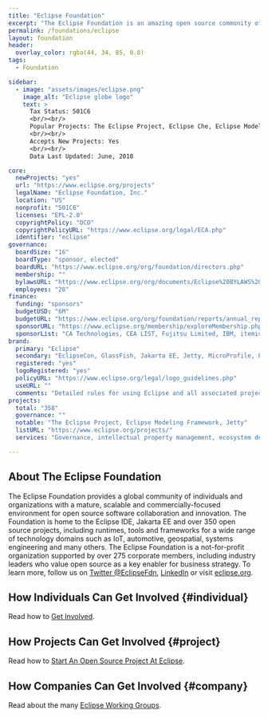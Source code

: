 ```yaml
---
title: "Eclipse Foundation"
excerpt: "The Eclipse Foundation is an amazing open source community of runtimes, tools and frameworks, IoT, automotive, geospatial, systems engineering, and many other technology domains."
permalink: /foundations/eclipse
layout: foundation
header:
  overlay_color: rgba(44, 34, 85, 0.8)
tags:
  - Foundation

sidebar:
  - image: "assets/images/eclipse.png"
    image_alt: "Eclipse globe logo"
    text: >
      Tax Status: 501C6  
      <br/><br/>
      Popular Projects: The Eclipse Project, Eclipse Che, Eclipse Modeling Framework, Eclipse Jetty, Eclipse GlassFish, EE4J, Eclipse OpenJ9, Eclipse Vert.x, Eclipse Paho
      <br/><br/>
      Accepts New Projects: Yes  
      <br/><br/>
      Data Last Updated: June, 2018

core:
  newProjects: "yes"
  url: "https://www.eclipse.org/projects"
  legalName: "Eclipse Foundation, Inc."
  location: "US"
  nonprofit: "501C6"
  licenses: "EPL-2.0"
  copyrightPolicy: "DCO"
  copyrightPolicyURL: "https://www.eclipse.org/legal/ECA.php"
  identifier: "eclipse"
governance:
  boardSize: "16"
  boardType: "sponsor, elected"
  boardURL: "https://www.eclipse.org/org/foundation/directors.php"
  membership: ""
  bylawsURL: "https://www.eclipse.org/org/documents/Eclipse%20BYLAWS%202011_08_15%20Final.pdf"
  employees: "28"
finance:
  funding: "sponsors"
  budgetUSD: "6M"
  budgetURL: "https://www.eclipse.org/org/foundation/reports/annual_report.php"
  sponsorURL: "https://www.eclipse.org/membership/exploreMembership.php#tab-strategic"
  sponsorList: "CA Technologies, CEA LIST, Fujitsu Limited, IBM, itemis AG, OBEO, Oracle, Payara Services Limited, Redhat, Bosch, SAP, Tomitribe"
brand:
  primary: "Eclipse"
  secondary: "EclipseCon, GlassFish, Jakarta EE, Jetty, MicroProfile, PolarSys"
  registered: "yes"
  logoRegistered: "yes"
  policyURL: "https://www.eclipse.org/legal/logo_guidelines.php"
  useURL: ""
  comments: "Detailed rules for using Eclipse and all associated project trademarks."
projects:
  total: "358"
  governance: ""
  notable: "The Eclipse Project, Eclipse Modeling Framework, Jetty"
  listURL: "https://www.eclipse.org/projects/"
  services: "Governance, intellectual property management, ecosystem development, builds, and IT infrastructure."

---
```


## About The Eclipse Foundation

The Eclipse Foundation provides a global community of individuals and organizations with a mature, scalable and commercially-focused environment for open source software collaboration and innovation. The Foundation is home to the Eclipse IDE, Jakarta EE and over 350 open source projects, including runtimes, tools and frameworks for a wide range of technology domains such as IoT, automotive, geospatial, systems engineering and many others. The Eclipse Foundation is a not-for-profit organization supported by over 275 corporate members, including industry leaders who value open source as a key enabler for business strategy. To learn more, follow us on [Twitter @EclipseFdn](https://twitter.com/EclipseFdn), [LinkedIn](https://www.linkedin.com/company/eclipse-foundation/) or visit [eclipse.org](https://www.eclipse.org/).

## How Individuals Can Get Involved {#individual}

Read how to [Get Involved](https://www.eclipse.org/contribute/).

## How Projects Can Get Involved {#project}

Read how to [Start An Open Source Project At Eclipse](https://www.eclipse.org/projects/handbook/#starting).

## How Companies Can Get Involved {#company}

Read about the many [Eclipse Working Groups](https://www.eclipse.org/org/workinggroups/).
